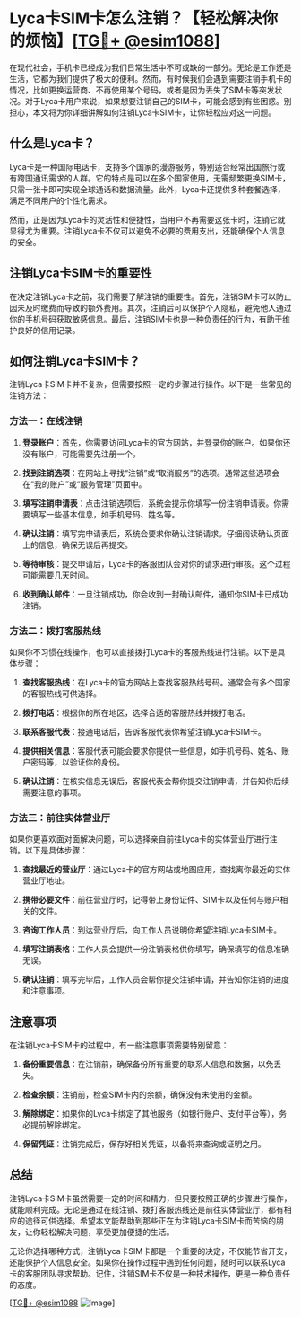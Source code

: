 # Lyca卡SIM卡怎么注销？【轻松解决你的烦恼】[[TG💪+ @esim1088](https://t.me/s/esim1088)]

在现代社会，手机卡已经成为我们日常生活中不可或缺的一部分。无论是工作还是生活，它都为我们提供了极大的便利。然而，有时候我们会遇到需要注销手机卡的情况，比如更换运营商、不再使用某个号码，或者是因为丢失了SIM卡等突发状况。对于Lyca卡用户来说，如果想要注销自己的SIM卡，可能会感到有些困惑。别担心，本文将为你详细讲解如何注销Lyca卡SIM卡，让你轻松应对这一问题。

## 什么是Lyca卡？

Lyca卡是一种国际电话卡，支持多个国家的漫游服务，特别适合经常出国旅行或有跨国通讯需求的人群。它的特点是可以在多个国家使用，无需频繁更换SIM卡，只需一张卡即可实现全球通话和数据流量。此外，Lyca卡还提供多种套餐选择，满足不同用户的个性化需求。

然而，正是因为Lyca卡的灵活性和便捷性，当用户不再需要这张卡时，注销它就显得尤为重要。注销Lyca卡不仅可以避免不必要的费用支出，还能确保个人信息的安全。

## 注销Lyca卡SIM卡的重要性

在决定注销Lyca卡之前，我们需要了解注销的重要性。首先，注销SIM卡可以防止因未及时缴费而导致的额外费用。其次，注销后可以保护个人隐私，避免他人通过你的手机号码获取敏感信息。最后，注销SIM卡也是一种负责任的行为，有助于维护良好的信用记录。

## 如何注销Lyca卡SIM卡？

注销Lyca卡SIM卡并不复杂，但需要按照一定的步骤进行操作。以下是一些常见的注销方法：

### 方法一：在线注销

1. **登录账户**：首先，你需要访问Lyca卡的官方网站，并登录你的账户。如果你还没有账户，可能需要先注册一个。
   
2. **找到注销选项**：在网站上寻找“注销”或“取消服务”的选项。通常这些选项会在“我的账户”或“服务管理”页面中。

3. **填写注销申请表**：点击注销选项后，系统会提示你填写一份注销申请表。你需要填写一些基本信息，如手机号码、姓名等。

4. **确认注销**：填写完申请表后，系统会要求你确认注销请求。仔细阅读确认页面上的信息，确保无误后再提交。

5. **等待审核**：提交申请后，Lyca卡的客服团队会对你的请求进行审核。这个过程可能需要几天时间。

6. **收到确认邮件**：一旦注销成功，你会收到一封确认邮件，通知你SIM卡已成功注销。

### 方法二：拨打客服热线

如果你不习惯在线操作，也可以直接拨打Lyca卡的客服热线进行注销。以下是具体步骤：

1. **查找客服热线**：在Lyca卡的官方网站上查找客服热线号码。通常会有多个国家的客服热线可供选择。

2. **拨打电话**：根据你的所在地区，选择合适的客服热线并拨打电话。

3. **联系客服代表**：接通电话后，告诉客服代表你希望注销Lyca卡SIM卡。

4. **提供相关信息**：客服代表可能会要求你提供一些信息，如手机号码、姓名、账户密码等，以验证你的身份。

5. **确认注销**：在核实信息无误后，客服代表会帮你提交注销申请，并告知你后续需要注意的事项。

### 方法三：前往实体营业厅

如果你更喜欢面对面解决问题，可以选择亲自前往Lyca卡的实体营业厅进行注销。以下是具体步骤：

1. **查找最近的营业厅**：通过Lyca卡的官方网站或地图应用，查找离你最近的实体营业厅地址。

2. **携带必要文件**：前往营业厅时，记得带上身份证件、SIM卡以及任何与账户相关的文件。

3. **咨询工作人员**：到达营业厅后，向工作人员说明你希望注销Lyca卡SIM卡。

4. **填写注销表格**：工作人员会提供一份注销表格供你填写，确保填写的信息准确无误。

5. **确认注销**：填写完毕后，工作人员会帮你提交注销申请，并告知你注销的进度和注意事项。

## 注意事项

在注销Lyca卡SIM卡的过程中，有一些注意事项需要特别留意：

1. **备份重要信息**：在注销前，确保备份所有重要的联系人信息和数据，以免丢失。

2. **检查余额**：注销前，检查SIM卡内的余额，确保没有未使用的金额。

3. **解除绑定**：如果你的Lyca卡绑定了其他服务（如银行账户、支付平台等），务必提前解除绑定。

4. **保留凭证**：注销完成后，保存好相关凭证，以备将来查询或证明之用。

## 总结

注销Lyca卡SIM卡虽然需要一定的时间和精力，但只要按照正确的步骤进行操作，就能顺利完成。无论是通过在线注销、拨打客服热线还是前往实体营业厅，都有相应的途径可供选择。希望本文能帮助到那些正在为注销Lyca卡SIM卡而苦恼的朋友，让你轻松解决问题，享受更加便捷的生活。

无论你选择哪种方式，注销Lyca卡SIM卡都是一个重要的决定，不仅能节省开支，还能保护个人信息安全。如果你在操作过程中遇到任何问题，随时可以联系Lyca卡的客服团队寻求帮助。记住，注销SIM卡不仅是一种技术操作，更是一种负责任的态度。

[[TG💪+ @esim1088](https://t.me/s/esim1088) ![Image](https://i.postimg.cc/4NQfJmqS/Snipaste-2025-05-13-00-14-12.png)]